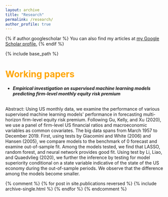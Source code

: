 ```yaml
---
layout: archive
title: "Research"
permalink: /research/
author_profile: true
---
```


{% if author.googlescholar %}
  You can also find my articles at <u><a href="{{author.googlescholar}}">my Google Scholar profile</a>.</u>
{% endif %}

{% include base_path %}

<span style="color:orange">Working papers</span>
======
* ***Empirical investigation on supervised machine learning models predicting firm-level monthly equity risk premium***
<br>
Abstract: Using US monthly data, we examine the performance of various supervised machine learning models' performance in forecasting multi-horizon firm-level equity risk premium. Following Gu, Kelly, and Xu (2020), we use a panel of firm-level US financial ratios and macroeconomic variables as common covariates. The big data spans from March 1957 to December 2019. First, using tests by Giacomini and White (2006) and Hansen (2005), we compare models to the benchmark of 0 forecast and examine out-of-sample fit. Among the models tested, we find that LASSO, random forest, and neural network provides good fit. Using test by Li, Liao, and Quaedvlieg (2020), we further the inference by testing for model superiority conditional on a state variable indicative of the state of the US economy during the out-of-sample periods. We observe that the difference among the models become smaller.


{% comment %} 
{% for post in site.publications reversed %}
  {% include archive-single.html %}
{% endfor %}
{% endcomment %} 
